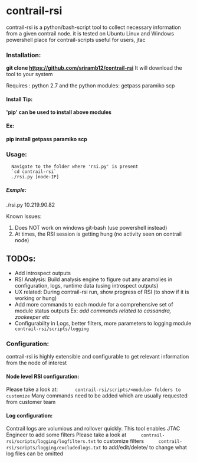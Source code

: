 # contrail-rsi
contrail-rsi is a python/bash-script tool to collect necessary information from a given contrail node. 
it is tested on Ubuntu Linux and Windows powershell
place for contrail-scripts useful for users, jtac

### Installation:

**git clone https://github.com/sriramb12/contrail-rsi**
It will download the tool to your system

Requires :
  python 2.7 and the python modules: getpass paramiko scp 

####     Install Tip:
__'pip' can be used to install above modules__

####  Ex:
**pip install getpass paramiko scp** 

###    Usage:
      Navigate to the folder where 'rsi.py' is present 
      `cd contrail-rsi`
      ./rsi.py [node-IP]

##### Exmple:
  ./rsi.py 10.219.90.82

Known Issues:
  1. Does NOT work on windows git-bash (use powershell instead)
  2. At times, the RSI session is getting hung (no activity seen on contrail node)

## TODOs:
  * Add introspect outputs
  * RSI Analysis: Build analysis engine to figure out any anamolies in
       configuration, logs, runtime data (using introspect outputs)
  * UX related:
     During contrail-rsi run, show progress of RSI (to show if it is working or hung)
  * Add more commands to each module for a comprehensive set of module status outputs 
     Ex: _add commands related to cassandra, zookeeper etc_
  * Configurabilty in Logs, better filters, more parameters to logging module 
`      contrail-rsi/scripts/logging`

### Configuration:
  contrail-rsi is highly extensible and configurable to get relevant information from the node of interest 

#### Node level RSI configuration:
  Please take a look at: 
`      contrail-rsi/scripts/<module> folders to customize`
       Many commands need to be added which are usually requested from customer team

#### Log configuration:
  Contrail logs are volumious and rollover quickly. This tool enables JTAC Engineer to add some filters
  Please take a look at 
`      contrail-rsi/scripts/logging/logfilters.txt ` to customize filters
`      contrail-rsi/scripts/logging/excludedlogs.txt ` to add/edit/delete/  to change what log files can be omitted
  
